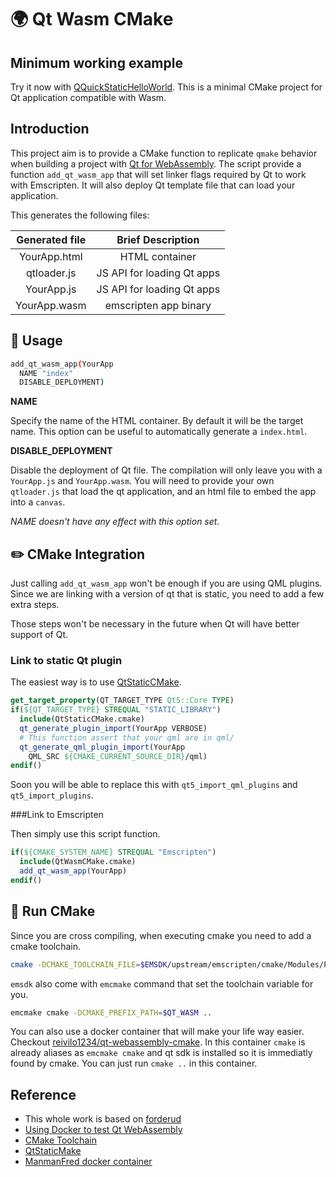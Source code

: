 # 🌍 Qt Wasm CMake

## Minimum working example

Try it now with [QQuickStaticHelloWorld](https://github.com/OlivierLDff/QQuickStaticHelloWorld). This is a minimal CMake project for Qt application compatible with Wasm.

## Introduction

This project aim is to provide a CMake function to replicate `qmake` behavior when building a project with [Qt for WebAssembly](https://doc.qt.io/qt-5/wasm.html). The script provide a function `add_qt_wasm_app` that will set linker flags required by Qt to work with Emscripten. It will also deploy Qt template file that can load your application.

This generates the following files:

| Generated file |     Brief Description      |
| :------------: | :------------------------: |
|  YourApp.html  |       HTML container       |
|  qtloader.js   | JS API for loading Qt apps |
|   YourApp.js   | JS API for loading Qt apps |
|  YourApp.wasm  |   emscripten app binary    |

## 🔧 Usage

```bash
add_qt_wasm_app(YourApp
  NAME "index"
  DISABLE_DEPLOYMENT)
```

**NAME**

Specify the name of the HTML container. By default it will be the target name. This option can be useful to automatically generate a `index.html`.

**DISABLE_DEPLOYMENT**

Disable the deployment of Qt file. The compilation will only leave you with a `YourApp.js` and `YourApp.wasm`. You will need to provide your own `qtloader.js` that load the qt application, and an html file to embed the app into a `canvas`.

*NAME doesn't have any effect with this option set.*

## ✏️ CMake Integration

Just calling `add_qt_wasm_app` won't be enough if you are using QML plugins. Since we are linking with a version of qt that is static, you need to add a few extra steps.

Those steps won't be necessary in the future when Qt will have better support of Qt.

### Link to static Qt plugin

The easiest way is to use [QtStaticCMake](https://github.com/OlivierLDff/QtStaticCMake).

```cmake
get_target_property(QT_TARGET_TYPE Qt5::Core TYPE)
if(${QT_TARGET_TYPE} STREQUAL "STATIC_LIBRARY")
  include(QtStaticCMake.cmake)
  qt_generate_plugin_import(YourApp VERBOSE)
  # This function assert that your qml are in qml/
  qt_generate_qml_plugin_import(YourApp
    QML_SRC ${CMAKE_CURRENT_SOURCE_DIR}/qml)
endif()
```

Soon you will be able to replace this with `qt5_import_qml_plugins` and `qt5_import_plugins`.

###Link to Emscripten

Then simply use this script function.

```cmake
if(${CMAKE_SYSTEM_NAME} STREQUAL "Emscripten")
  include(QtWasmCMake.cmake)
  add_qt_wasm_app(YourApp)
endif()
```

## 🚀 Run CMake

Since you are cross compiling, when executing cmake you need to add a cmake toolchain.

```bash
cmake -DCMAKE_TOOLCHAIN_FILE=$EMSDK/upstream/emscripten/cmake/Modules/Platform/Emscripten.cmake -DCMAKE_PREFIX_PATH=$QT_WASM ..
```

`emsdk` also come with `emcmake` command that set the toolchain variable for you.

```bash
emcmake cmake -DCMAKE_PREFIX_PATH=$QT_WASM ..
```

You can also use a docker container that will make your life way easier. Checkout [reivilo1234/qt-webassembly-cmake](https://hub.docker.com/r/reivilo1234/qt-webassembly-cmake). In this container `cmake` is already aliases as `emcmake cmake` and qt sdk is installed so it is immediatly found by cmake. You can just run `cmake ..` in this container.

## Reference

* This whole work is based on [forderud](https://github.com/forderud/QtWasm)
* [Using Docker to test Qt WebAssembly](https://blog.qt.io/blog/2019/03/05/using-docker-test-qt-webassembly/)
* [CMake Toolchain](https://github.com/emscripten-core/emscripten/blob/incoming/cmake/Modules/Platform/Emscripten.cmake)
* [QtStaticMake](https://github.com/OlivierLDff/QtStaticCMake)
* [ManmanFred docker container](https://hub.docker.com/r/madmanfred/qt-webassembly)